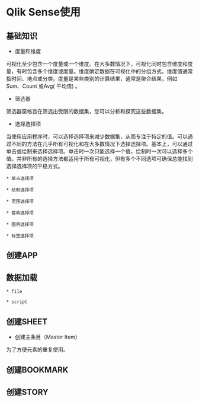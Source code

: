 # Qlik Sense使用

## 基础知识

* 度量和维度

可视化至少包含一个度量或一个维度。在大多数情况下，可视化同时包含维度和度量，有时包含多个维度或度量。维度确定数据在可视化中的分组方式。维度值通常指时间、地点或分类。度量是某些类别的计算结果，通常是聚合结果，例如Sum、Count 或Avg( 平均值) 。

* 筛选器

筛选器窗格旨在筛选出受限的数据集，您可以分析和探究这些数据集。

* 选择选择项

当使用应用程序时，可以选择选择项来减少数据集，从而专注于特定的值。可以通过不同的方法在几乎所有可视化和在大多数情况下选择选择项。基本上，可以通过单击或绘制来选择选择项。单击时一次只能选择一个值，绘制时一次可以选择多个值。并非所有的选择方法都适用于所有可视化，但有多个不同选项可确保总能找到选择选择项的平稳方式。

    * 单击选择项
    
    * 绘制选择项
    
    * 范围选择项
    
    * 套索选择项
    
    * 图例选择项
    
    * 标签选择项

## 创建APP

## 数据加载

    * file
    
    * script

## 创建SHEET

* 创建主条目（Master Item）

为了方便元素的重复使用。


## 创建BOOKMARK

## 创建STORY
